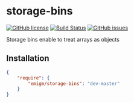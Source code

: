# storage-bins

[![GitHub license](https://img.shields.io/badge/license-MIT-blue.svg)](https://raw.githubusercontent.com/emigm/storage-bins/master/LICENSE)
[![Build Status](https://travis-ci.org/emigm/storage-bins.svg?branch=master)](https://travis-ci.org/emigm/storage-bins)
[![GitHub issues](https://img.shields.io/github/issues/emigm/storage-bins.svg)](https://github.com/emigm/storage-bins/issues)

Storage bins enable to treat arrays as objects

## Installation

```json
{
    "require": {
        "emigm/storage-bins": "dev-master"
    }
}
```

